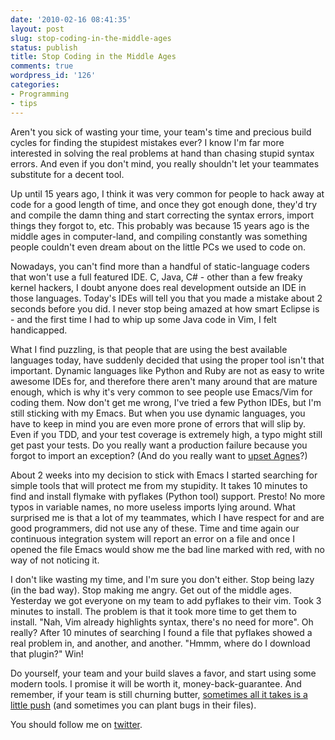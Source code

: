 ```yaml
---
date: '2010-02-16 08:41:35'
layout: post
slug: stop-coding-in-the-middle-ages
status: publish
title: Stop Coding in the Middle Ages
comments: true
wordpress_id: '126'
categories:
- Programming
- tips
---
```


Aren't you sick of wasting your time, your team's time and precious build cycles for finding the stupidest mistakes ever? I know I'm far more interested in solving the real problems at hand than chasing stupid syntax errors. And even if you don't mind, you really shouldn't let your teammates substitute for a decent tool.

Up until 15 years ago, I think it was very common for people to hack away at code for a good length of time, and once they got enough done, they'd try and compile the damn thing and start correcting the syntax errors, import things they forgot to, etc. This probably was because 15 years ago is the middle ages in computer-land, and compiling constantly was something people couldn't even dream about on the little PCs we used to code on.

Nowadays, you can't find more than a handful of static-language coders that won't use a full featured IDE. C, Java, C# - other than a few freaky kernel hackers, I doubt anyone does real development outside an IDE in those languages. Today's IDEs will tell you that you made a mistake about 2 seconds before you did. I never stop being amazed at how smart Eclipse is - and the first time I had to whip up some Java code in Vim, I felt handicapped.

What I find puzzling, is that people that are using the best available languages today, have suddenly decided that using the proper tool isn't that important. Dynamic languages like Python and Ruby are not as easy to write awesome IDEs for, and therefore there aren't many around that are mature enough, which is why it's very common to see people use Emacs/Vim for coding them. Now don't get me wrong, I've tried a few Python IDEs, but I'm still sticking with my Emacs. But when you use dynamic languages, you have to keep in mind you are even more prone of errors that will slip by. Even if you TDD, and your test coverage is extremely high, a typo might still get past your tests. Do you really want a production failure because you forgot to import an exception? (And do you really want to [upset Agnes](http://bit.ly/cKRZAK)?)

About 2 weeks into my decision to stick with Emacs I started searching for simple tools that will protect me from my stupidity. It takes 10 minutes to find and install flymake with pyflakes (Python tool) support. Presto! No more typos in variable names, no more useless imports lying around. What surprised me is that a lot of my teammates, which I have respect for and are good programmers, did not use any of these. Time and time again our continuous integration system will report an error on a file and once I opened the file Emacs would show me the bad line marked with red, with no way of not noticing it.

I don't like wasting my time, and I'm sure you don't either. Stop being lazy (in the bad way). Stop making me angry. Get out of the middle ages. Yesterday we got everyone on my team to add pyflakes to their vim. Took 3 minutes to install. The problem is that it took more time to get them to install. "Nah, Vim already highlights syntax, there's no need for more". Oh really? After 10 minutes of searching I found a file that pyflakes showed a real problem in, and another, and another. "Hmmm, where do I download that plugin?" Win!

Do yourself, your team and your build slaves a favor, and start using some modern tools. I promise it will be worth it, money-back-guarantee. And remember, if your team is still churning butter, [sometimes all it takes is a little push](/2009/04/04/sometimes-all-it-takes-is-a-little-push/) (and sometimes you can plant bugs in their files).

You should follow me on [twitter](http://bit.ly/aU2CaB).
